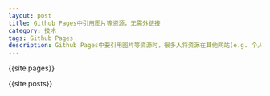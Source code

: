```yaml
---
layout: post
title: Github Pages中引用图片等资源，无需外链接
category: 技术
tags: Github Pages
description: Github Pages中要引用图片等资源时，很多人将资源在其他网站(e.g. 个人空间)托管，在Pages中用外链接，遇到第三方网站访问异常的时候(而且你也无法确定何时异常)，资源就无法正常访问，本文将资源放在ithub下，确保访问的稳定性。
---
```


{{site.pages}}

{{site.posts}}
